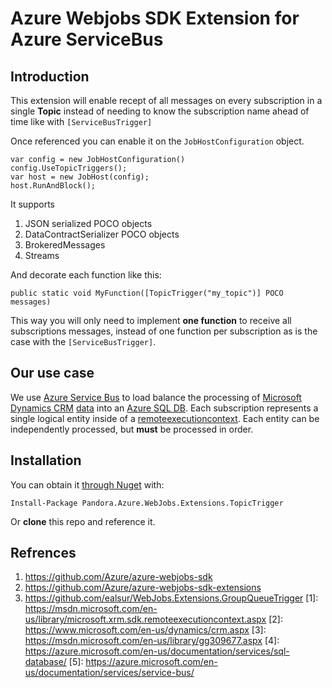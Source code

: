# Azure Webjobs SDK Extension for Azure ServiceBus

## Introduction

This extension will enable recept of all messages on every subscription in a single **Topic** instead of needing to know the subscription name ahead of time like with `[ServiceBusTrigger]`

Once referenced you can enable it on the `JobHostConfiguration` object.

    var config = new JobHostConfiguration()
    config.UseTopicTriggers();
    var host = new JobHost(config);
    host.RunAndBlock();

It supports
  1. JSON serialized POCO objects
  2. DataContractSerializer POCO objects
  3. BrokeredMessages
  4. Streams

And decorate each function like this:

    public static void MyFunction([TopicTrigger("my_topic")] POCO messages)

This way you will only need to implement **one function** to receive all subscriptions messages, instead of one function per subscription as is the case with the `[ServiceBusTrigger]`.

## Our use case
We use [Azure Service Bus](5) to load balance the processing of [Microsoft Dynamics CRM](2) [data](3) into an [Azure SQL DB](4). Each subscription represents a single logical entity inside of a [remoteexecutioncontext](1). Each entity can be independently processed, but **must** be processed in order.

## Installation

You can obtain it [through Nuget](https://www.nuget.org/packages/Pandora.Azure.WebJobs.Extensions.TopicTrigger/) with:

    Install-Package Pandora.Azure.WebJobs.Extensions.TopicTrigger

Or **clone** this repo and reference it.

## Refrences
  1. https://github.com/Azure/azure-webjobs-sdk
  2. https://github.com/Azure/azure-webjobs-sdk-extensions
  3. https://github.com/ealsur/WebJobs.Extensions.GroupQueueTrigger
[1]: https://msdn.microsoft.com/en-us/library/microsoft.xrm.sdk.remoteexecutioncontext.aspx
[2]: https://www.microsoft.com/en-us/dynamics/crm.aspx
[3]: https://msdn.microsoft.com/en-us/library/gg309677.aspx
[4]: https://azure.microsoft.com/en-us/documentation/services/sql-database/
[5]: https://azure.microsoft.com/en-us/documentation/services/service-bus/
